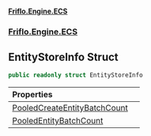 #### [Friflo.Engine.ECS](index.md 'index')
### [Friflo.Engine.ECS](Friflo.Engine.ECS.md 'Friflo.Engine.ECS')

## EntityStoreInfo Struct

```csharp
public readonly struct EntityStoreInfo
```

| Properties | |
| :--- | :--- |
| [PooledCreateEntityBatchCount](EntityStoreInfo.PooledCreateEntityBatchCount.md 'Friflo.Engine.ECS.EntityStoreInfo.PooledCreateEntityBatchCount') | |
| [PooledEntityBatchCount](EntityStoreInfo.PooledEntityBatchCount.md 'Friflo.Engine.ECS.EntityStoreInfo.PooledEntityBatchCount') | |
